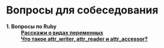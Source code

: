 # Вопросы для собеседования

<dl>
  <dt><b>1. Вопросы по Ruby<b></dt>
  <dd>
    <a href="https://github.com/majerkravchuk/ruby-developer-interview/blob/master/topics/ruby-question/q1.variables.md">
      Расскажи о видах переменных
    </a>
  </dd>
  <dd>
    <a href="https://github.com/majerkravchuk/ruby-developer-interview/blob/master/topics/ruby-question/q2.accessors.md">
      Что такое attr_writer, attr_reader и attr_accessor?
    </a>
  </dd>
</dl>
